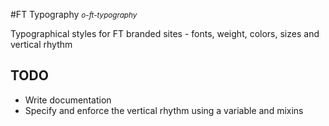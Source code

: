 #FT Typography <small>*o-ft-typography*</small>

Typographical styles for FT branded sites - fonts, weight, colors, sizes and vertical rhythm

## TODO
* Write documentation
* Specify and enforce the vertical rhythm using a variable and mixins
